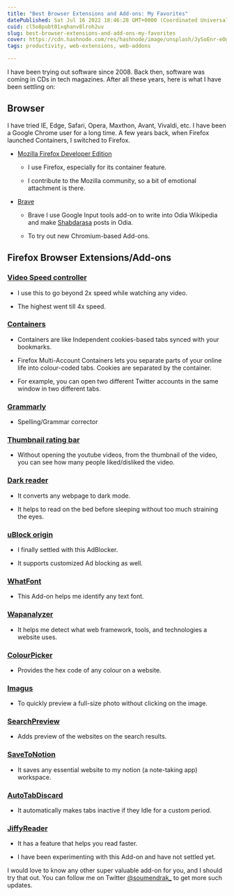 ```yaml
---
title: "Best Browser Extensions and Add-ons: My Favorites"
datePublished: Sat Jul 16 2022 18:46:28 GMT+0000 (Coordinated Universal Time)
cuid: cl5o8pubt01xqhanv8lroh2uv
slug: best-browser-extensions-and-add-ons-my-favorites
cover: https://cdn.hashnode.com/res/hashnode/image/unsplash/JySoEnr-eOg/upload/v1657996502846/rCvKyQYyj.jpeg
tags: productivity, web-extensions, web-addons

---
```


I have been trying out software since 2008. Back then, software was coming in CDs in tech magazines. After all these years, here is what I have been settling on:

## Browser

I have tried IE, Edge, Safari, Opera, Maxthon, Avant, Vivaldi, etc. I have been a Google Chrome user for a long time. A few years back, when Firefox launched Containers, I switched to Firefox.

* [Mozilla Firefox Developer Edition](https://www.mozilla.org/en-US/firefox/developer/)
    
    * I use Firefox, especially for its container feature.
        
    * I contribute to the Mozilla community, so a bit of emotional attachment is there.
        
* [Brave](https://brave.com/)
    
    * Brave I use Google Input tools add-on to write into Odia Wikipedia and make [Shabdarasa](https://www.sabdarasa.com) posts in Odia.
        
    * To try out new Chromium-based Add-ons.
        

## Firefox Browser Extensions/Add-ons

### [Video Speed controller](https://github.com/codebicycle/videospeed)

* I use this to go beyond 2x speed while watching any video.
    
* The highest went till 4x speed.
    

### [Containers](https://addons.mozilla.org/en-US/firefox/addon/multi-account-containers/)

* Containers are like Independent cookies-based tabs synced with your bookmarks.
    
* Firefox Multi-Account Containers lets you separate parts of your online life into colour-coded tabs. Cookies are separated by the container.
    
* For example, you can open two different Twitter accounts in the same window in two different tabs.
    

### [Grammarly](https://app.grammarly.com/)

* Spelling/Grammar corrector
    

### [Thumbnail rating bar](https://github.com/elliotwaite/thumbnail-rating-bar-for-youtube)

* Without opening the youtube videos, from the thumbnail of the video, you can see how many people liked/disliked the video.
    

### [Dark reader](https://darkreader.org/)

* It converts any webpage to dark mode.
    
* It helps to read on the bed before sleeping without too much straining the eyes.
    

### [uBlock origin](https://github.com/gorhill/uBlock#ublock-origin)

* I finally settled with this AdBlocker.
    
* It supports customized Ad blocking as well.
    

### [WhatFont](https://github.com/chengyin/WhatFont-Bookmarklet)

* This Add-on helps me identify any text font.
    

### [Wapanalyzer](https://www.wappalyzer.com/)

* It helps me detect what web framework, tools, and technologies a website uses.
    

### [ColourPicker](https://addons.mozilla.org/en-US/firefox/addon/colorpick-eyedropper/)

* Provides the hex code of any colour on a website.
    

### [Imagus](https://www.reddit.com/r/imagus/)

* To quickly preview a full-size photo without clicking on the image.
    

### [SearchPreview](https://searchpreview.de/)

* Adds preview of the websites on the search results.
    

### [SaveToNotion](https://addons.mozilla.org/en-US/firefox/addon/save-to-notion/)

* It saves any essential website to my notion (a note-taking app) workspace.
    

### [AutoTabDiscard](https://add0n.com/tab-discard.html)

* It automatically makes tabs inactive if they Idle for a custom period.
    

### [JiffyReader](https://www.jiffyreader.com/)

* It has a feature that helps you read faster.
    
* I have been experimenting with this Add-on and have not settled yet.
    

I would love to know any other super valuable add-on for you, and I should try that out. You can follow me on Twitter [@soumendrak\_](https://twitter.com/soumendrak_) to get more such updates.